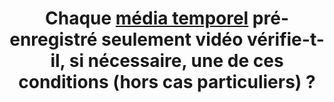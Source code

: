 ---
title: Chaque [média temporel](#media-temporel-type-son-video-et-synchronise) pré-enregistré seulement vidéo vérifie-t-il, si nécessaire, une de ces conditions (hors cas particuliers) ?
steps:
- Il existe une [audiodescription](#audiodescription-synchronisee-media-temporel) synchronisée ;
- Il existe une version alternative avec une [audiodescription](#audiodescription-synchronisee-media-temporel) synchronisée.
---